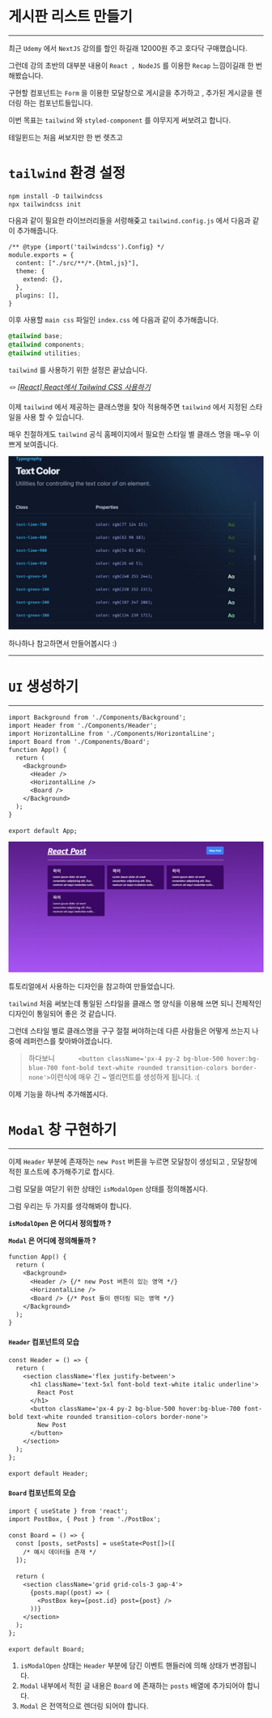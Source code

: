 # 게시판 리스트 만들기

---

최근 `Udemy` 에서 `NextJS` 강의를 할인 하길래 12000원 주고 호다닥 구매했습니다.

그런데 강의 초반의 대부분 내용이 `React , NodeJS` 를 이용한 `Recap` 느낌이길래 한 번 해봤습니다.

구현할 컴포넌트는 `Form` 을 이용한 모달창으로 게시글을 추가하고 , 추가된 게시글을 렌더링 하는 컴포넌트들입니다.

이번 목표는 `tailwind` 와 `styled-component` 를 야무지게 써보려고 합니다.

테일윈드는 처음 써보지만 한 번 렛츠고

# `tailwind` 환경 설정

```
npm install -D tailwindcss
npx tailwindcss init
```

다음과 같이 필요한 라이브러리들을 서렁해줒고 `tailwind.config.js` 에서 다음과 같이 추가해줍니다.

```dotnetcli
/** @type {import('tailwindcss').Config} */
module.exports = {
  content: ["./src/**/*.{html,js}"],
  theme: {
    extend: {},
  },
  plugins: [],
}
```

이후 사용할 `main css` 파일인 `index.css` 에 다음과 같이 추가해줍니다.

```css
@tailwind base;
@tailwind components;
@tailwind utilities;
```

`tailwind` 를 사용하기 위한 설정은 끝났습니다.

_🪢 <a href = 'https://velog.io/@mjieun/React-React%EC%97%90%EC%84%9C-Tailwind-CSS-%EC%82%AC%EC%9A%A9%ED%95%98%EA%B8%B0'>[React] React에서 Tailwind CSS 사용하기</a>_

이제 `tailwind` 에서 제공하는 클래스명을 찾아 적용해주면 `tailwind` 에서 지정된 스타일을 사용 할 수 있습니다.

매우 친절하게도 `tailwind` 공식 홈페이지에서 필요한 스타일 별 클래스 명을 매~우 이쁘게 보여줍니다.

![alt text](image.png)

하나하나 참고하면서 만들어봅시다 :)

---

# `UI` 생성하기

---

```tsx
import Background from './Components/Background';
import Header from './Components/Header';
import HorizontalLine from './Components/HorizontalLine';
import Board from './Components/Board';
function App() {
  return (
    <Background>
      <Header />
      <HorizontalLine />
      <Board />
    </Background>
  );
}

export default App;
```

![alt text](image-1.png)

튜토리얼에서 사용하는 디자인을 참고하여 만들었습니다.

`tailwind` 처음 써보는데 통일된 스타일을 클래스 명 양식을 이용해 쓰면 되니 전체적인 디자인이 통일되어 좋은 것 같습니다.

그런데 스타일 별로 클래스명을 구구 절절 써야하는데 다른 사람들은 어떻게 쓰는지 나중에 레퍼런스를 찾아봐야겠습니다.

> 하다보니 `      <button className='px-4 py-2 bg-blue-500 hover:bg-blue-700 font-bold text-white rounded transition-colors border-none'>`이런식에 매우 긴 ~ 엘리먼트를 생성하게 됩니다. :(

이제 기능을 하나씩 추가해봅시다.

# `Modal` 창 구현하기

---

이제 `Header` 부분에 존재하는 `new Post` 버튼을 누르면 모달창이 생성되고 , 모달창에 적힌 포스트에 추가해주기로 합시다.

그럼 모달을 여닫기 위한 상태인 `isModalOpen` 상태를 정의해봅시다.

그럼 우리는 두 가지를 생각해봐야 합니다.

**`isModalOpen` 은 어디서 정의할까 ?**

**`Modal` 은 어디에 정의해둘까 ?**

```tsx
function App() {
  return (
    <Background>
      <Header /> {/* new Post 버튼이 있는 영역 */}
      <HorizontalLine />
      <Board /> {/* Post 들이 렌더링 되는 영역 */}
    </Background>
  );
}
```

#### `Header` 컴포넌트의 모습

```tsx
const Header = () => {
  return (
    <section className='flex justify-between'>
      <h1 className='text-5xl font-bold text-white italic underline'>
        React Post
      </h1>
      <button className='px-4 py-2 bg-blue-500 hover:bg-blue-700 font-bold text-white rounded transition-colors border-none'>
        New Post
      </button>
    </section>
  );
};

export default Header;
```

#### `Board` 컴포넌트의 모습

```tsx
import { useState } from 'react';
import PostBox, { Post } from './PostBox';

const Board = () => {
  const [posts, setPosts] = useState<Post[]>([
    /* 예시 데이터들 존재 */
  ]);

  return (
    <section className='grid grid-cols-3 gap-4'>
      {posts.map((post) => (
        <PostBox key={post.id} post={post} />
      ))}
    </section>
  );
};

export default Board;
```

1. `isModalOpen` 상태는 `Header` 부분에 담긴 이벤트 핸들러에 의해 상태가 변경됩니다.
2. `Modal` 내부에서 적힌 글 내용은 `Board` 에 존재하는 `posts` 배열에 추가되어야 합니다.
3. `Modal` 은 전역적으로 렌더링 되어야 합니다.

